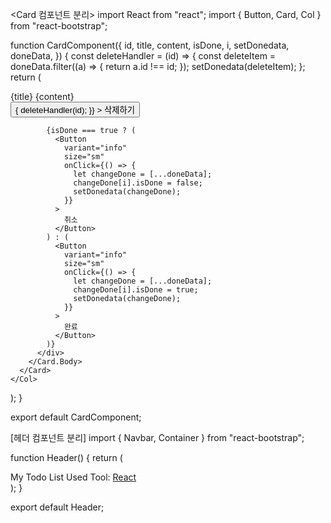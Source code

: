 <Card 컴포넌트 분리>
import React from "react";
import { Button, Card, Col } from "react-bootstrap";

function CardComponent({
id,
title,
content,
isDone,
i,
setDonedata,
doneData,
}) {
const deleteHandler = (id) => {
const deleteItem = doneData.filter((a) => {
return a.id !== id;
});
setDonedata(deleteItem);
};
return (

<Col>
<Card
className="d-inline-block"
border="info"
style={{ width: "18rem", display: "inline-block !important" }} >
<Card.Header>{title}</Card.Header>
<Card.Body>
<Card.Title>{content}</Card.Title>
<div className="buttonStyle}">
<Button
variant="secondary"
size="sm"
onClick={() => {
deleteHandler(id);
}} >
삭제하기
</Button>

            {isDone === true ? (
              <Button
                variant="info"
                size="sm"
                onClick={() => {
                  let changeDone = [...doneData];
                  changeDone[i].isDone = false;
                  setDonedata(changeDone);
                }}
              >
                취소
              </Button>
            ) : (
              <Button
                variant="info"
                size="sm"
                onClick={() => {
                  let changeDone = [...doneData];
                  changeDone[i].isDone = true;
                  setDonedata(changeDone);
                }}
              >
                완료
              </Button>
            )}
          </div>
        </Card.Body>
      </Card>
    </Col>

);
}

export default CardComponent;

[헤더 컴포넌트 분리]
import { Navbar, Container } from "react-bootstrap";

function Header() {
return (

<div>
<Navbar className="bg-body-tertiary">
<Container>
<Navbar.Brand href="#home">My Todo List</Navbar.Brand>
<Navbar.Toggle />
<Navbar.Collapse className="justify-content-end">
<Navbar.Text>
Used Tool: <a href="https://reactjs-kr.firebaseapp.com">React</a>
</Navbar.Text>
</Navbar.Collapse>
</Container>
</Navbar>
</div>
);
}

export default Header;
